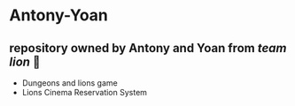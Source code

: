 # Antony-Yoan

## repository owned by Antony and Yoan from ***team lion*** :lion:

* Dungeons and lions game
* Lions Cinema Reservation System